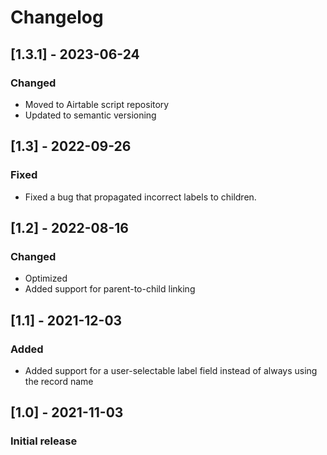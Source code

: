 # Changelog

## [1.3.1] - 2023-06-24
### Changed
- Moved to Airtable script repository
- Updated to semantic versioning

## [1.3] - 2022-09-26
### Fixed
- Fixed a bug that propagated incorrect labels to children.

## [1.2] - 2022-08-16
### Changed
- Optimized
- Added support for parent-to-child linking

## [1.1] - 2021-12-03
### Added
- Added support for a user-selectable label field instead of always using the record name

## [1.0] - 2021-11-03
### Initial release